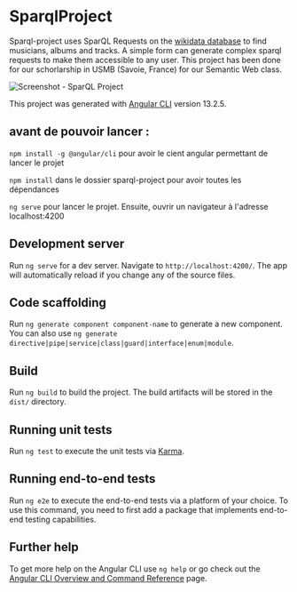 # SparqlProject

Sparql-project uses SparQL Requests on the [wikidata database](https://www.wikidata.org/wiki/Wikidata:Main_Page) to find musicians, albums and tracks.
A simple form can generate complex sparql requests to make them accessible to any user.
This project has been done for our schorlarship in USMB (Savoie, France) for our Semantic Web class.

![Screenshot - SparQL Project](https://user-images.githubusercontent.com/36131543/156748518-ebf07086-7879-4fa8-b9e9-5417b8e0e6ff.jpg)

This project was generated with [Angular CLI](https://github.com/angular/angular-cli) version 13.2.5.

## avant de pouvoir lancer :
`npm install -g @angular/cli` pour avoir le cient angular permettant de lancer le projet

`npm install` dans le dossier sparql-project pour avoir toutes les dépendances

`ng serve` pour lancer le projet.
Ensuite, ouvrir un navigateur à l'adresse localhost:4200


## Development server

Run `ng serve` for a dev server. Navigate to `http://localhost:4200/`. The app will automatically reload if you change any of the source files.

## Code scaffolding

Run `ng generate component component-name` to generate a new component. You can also use `ng generate directive|pipe|service|class|guard|interface|enum|module`.

## Build

Run `ng build` to build the project. The build artifacts will be stored in the `dist/` directory.

## Running unit tests

Run `ng test` to execute the unit tests via [Karma](https://karma-runner.github.io).

## Running end-to-end tests

Run `ng e2e` to execute the end-to-end tests via a platform of your choice. To use this command, you need to first add a package that implements end-to-end testing capabilities.

## Further help

To get more help on the Angular CLI use `ng help` or go check out the [Angular CLI Overview and Command Reference](https://angular.io/cli) page.

